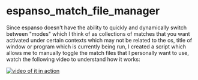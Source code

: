 # espanso_match_file_manager

Since espanso doesn't have the ability to quickly and dynamically switch between "modes" which I think of as collections of matches that you want activated under certain contexts which may not be related to the os, title of window or program which is currently being run, I created a script which allows me to manually toggle the match files that I personally want to use, watch the following video to understand how it works:

[![video of it in action](https://img.youtube.com/vi/W1j9bqViBOo/0.jpg)](https://www.youtube.com/watch?v=W1j9bqViBOo)

